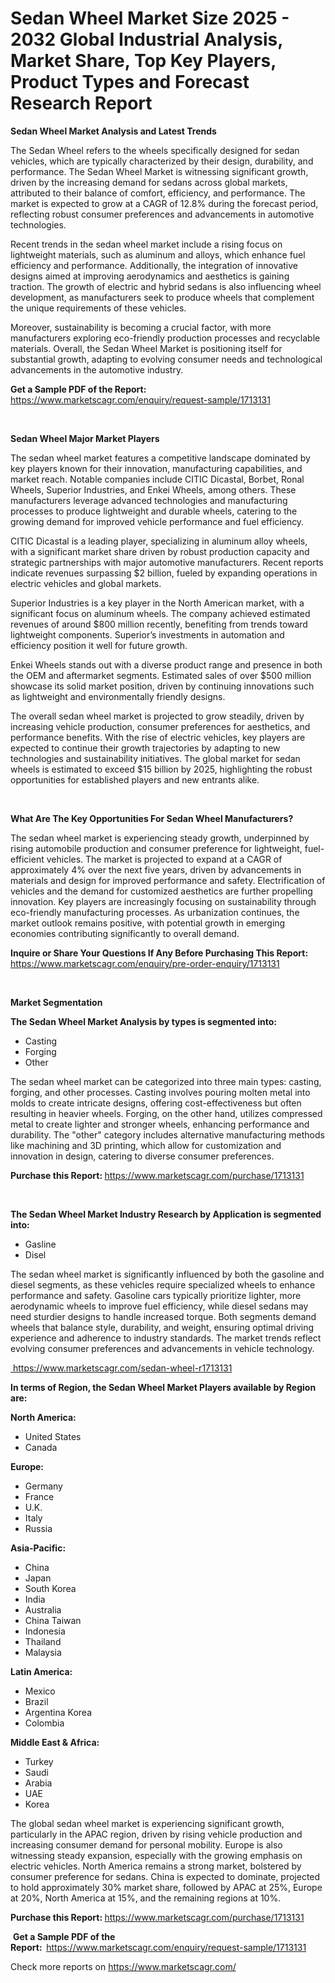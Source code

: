 <p><h1>Sedan Wheel Market Size 2025 - 2032 Global Industrial Analysis, Market Share, Top Key Players, Product Types and Forecast Research Report</h1></p><p><strong>Sedan Wheel Market Analysis and Latest Trends</strong></p>
<p><p>The Sedan Wheel refers to the wheels specifically designed for sedan vehicles, which are typically characterized by their design, durability, and performance. The Sedan Wheel Market is witnessing significant growth, driven by the increasing demand for sedans across global markets, attributed to their balance of comfort, efficiency, and performance. The market is expected to grow at a CAGR of 12.8% during the forecast period, reflecting robust consumer preferences and advancements in automotive technologies.</p><p>Recent trends in the sedan wheel market include a rising focus on lightweight materials, such as aluminum and alloys, which enhance fuel efficiency and performance. Additionally, the integration of innovative designs aimed at improving aerodynamics and aesthetics is gaining traction. The growth of electric and hybrid sedans is also influencing wheel development, as manufacturers seek to produce wheels that complement the unique requirements of these vehicles.</p><p>Moreover, sustainability is becoming a crucial factor, with more manufacturers exploring eco-friendly production processes and recyclable materials. Overall, the Sedan Wheel Market is positioning itself for substantial growth, adapting to evolving consumer needs and technological advancements in the automotive industry.</p></p>
<p><strong>Get a Sample PDF of the Report:&nbsp;</strong> <a href="https://www.marketscagr.com/enquiry/request-sample/1713131?utm_campaign=3222&utm_medium=2&utm_source=Github&utm_content=ia&utm_term=28032025&utm_id=sedan-wheel">https://www.marketscagr.com/enquiry/request-sample/1713131</a></p>
<p>&nbsp;</p>
<p><strong>Sedan Wheel Major Market Players</strong></p>
<p><p>The sedan wheel market features a competitive landscape dominated by key players known for their innovation, manufacturing capabilities, and market reach. Notable companies include CITIC Dicastal, Borbet, Ronal Wheels, Superior Industries, and Enkei Wheels, among others. These manufacturers leverage advanced technologies and manufacturing processes to produce lightweight and durable wheels, catering to the growing demand for improved vehicle performance and fuel efficiency.</p><p>CITIC Dicastal is a leading player, specializing in aluminum alloy wheels, with a significant market share driven by robust production capacity and strategic partnerships with major automotive manufacturers. Recent reports indicate revenues surpassing $2 billion, fueled by expanding operations in electric vehicles and global markets. </p><p>Superior Industries is a key player in the North American market, with a significant focus on aluminum wheels. The company achieved estimated revenues of around $800 million recently, benefiting from trends toward lightweight components. Superior’s investments in automation and efficiency position it well for future growth.</p><p>Enkei Wheels stands out with a diverse product range and presence in both the OEM and aftermarket segments. Estimated sales of over $500 million showcase its solid market position, driven by continuing innovations such as lightweight and environmentally friendly designs.</p><p>The overall sedan wheel market is projected to grow steadily, driven by increasing vehicle production, consumer preferences for aesthetics, and performance benefits. With the rise of electric vehicles, key players are expected to continue their growth trajectories by adapting to new technologies and sustainability initiatives. The global market for sedan wheels is estimated to exceed $15 billion by 2025, highlighting the robust opportunities for established players and new entrants alike.</p></p>
<p>&nbsp;</p>
<p><strong>What Are The Key Opportunities For Sedan Wheel Manufacturers?</strong></p>
<p><p>The sedan wheel market is experiencing steady growth, underpinned by rising automobile production and consumer preference for lightweight, fuel-efficient vehicles. The market is projected to expand at a CAGR of approximately 4% over the next five years, driven by advancements in materials and design for improved performance and safety. Electrification of vehicles and the demand for customized aesthetics are further propelling innovation. Key players are increasingly focusing on sustainability through eco-friendly manufacturing processes. As urbanization continues, the market outlook remains positive, with potential growth in emerging economies contributing significantly to overall demand.</p></p>
<p><strong>Inquire or Share Your Questions If Any Before Purchasing This Report:</strong> <a href="https://www.marketscagr.com/enquiry/pre-order-enquiry/1713131?utm_campaign=3222&utm_medium=2&utm_source=Github&utm_content=ia&utm_term=28032025&utm_id=sedan-wheel">https://www.marketscagr.com/enquiry/pre-order-enquiry/1713131</a></p>
<p>&nbsp;</p>
<p><strong>Market Segmentation</strong></p>
<p><strong>The Sedan Wheel Market Analysis by types is segmented into:</strong></p>
<p><ul><li>Casting</li><li>Forging</li><li>Other</li></ul></p>
<p><p>The sedan wheel market can be categorized into three main types: casting, forging, and other processes. Casting involves pouring molten metal into molds to create intricate designs, offering cost-effectiveness but often resulting in heavier wheels. Forging, on the other hand, utilizes compressed metal to create lighter and stronger wheels, enhancing performance and durability. The "other" category includes alternative manufacturing methods like machining and 3D printing, which allow for customization and innovation in design, catering to diverse consumer preferences.</p></p>
<p><strong>Purchase this Report:&nbsp;</strong><a href="https://www.marketscagr.com/purchase/1713131?utm_campaign=3222&utm_medium=2&utm_source=Github&utm_content=ia&utm_term=28032025&utm_id=sedan-wheel">https://www.marketscagr.com/purchase/1713131</a></p>
<p>&nbsp;</p>
<p><strong>The Sedan Wheel Market Industry Research by Application is segmented into:</strong></p>
<p><ul><li>Gasline</li><li>Disel</li></ul></p>
<p><p>The sedan wheel market is significantly influenced by both the gasoline and diesel segments, as these vehicles require specialized wheels to enhance performance and safety. Gasoline cars typically prioritize lighter, more aerodynamic wheels to improve fuel efficiency, while diesel sedans may need sturdier designs to handle increased torque. Both segments demand wheels that balance style, durability, and weight, ensuring optimal driving experience and adherence to industry standards. The market trends reflect evolving consumer preferences and advancements in vehicle technology.</p></p>
<p><a href="https://www.marketscagr.com/sedan-wheel-r1713131?utm_campaign=3222&utm_medium=2&utm_source=Github&utm_content=ia&utm_term=28032025&utm_id=sedan-wheel">&nbsp;https://www.marketscagr.com/sedan-wheel-r1713131</a></p>
<p><strong>In terms of Region, the Sedan Wheel Market Players available by Region are:</strong></p>
<p>
    <p> <strong> North America: </strong>
        <ul>
            <li>United States</li>
            <li>Canada</li>
        </ul>
        </p> 
    <p> <strong> Europe: </strong>
        <ul>
            <li>Germany</li>
            <li>France</li>
            <li>U.K.</li>
            <li>Italy</li>
            <li>Russia</li>
        </ul>
        </p> 
    <p> <strong> Asia-Pacific: </strong>
        <ul>
            <li>China</li>
            <li>Japan</li>
            <li>South Korea</li>
            <li>India</li>
            <li>Australia</li>
            <li>China Taiwan</li>
            <li>Indonesia</li>
            <li>Thailand</li>
            <li>Malaysia</li>
        </ul>
        </p> 
    <p> <strong> Latin America: </strong>
        <ul>
            <li>Mexico</li>
            <li>Brazil</li>
            <li>Argentina Korea</li>
            <li>Colombia</li>
        </ul>
        </p> 
    <p> <strong> Middle East & Africa: </strong>
        <ul>
            <li>Turkey</li>
            <li>Saudi</li>
            <li>Arabia</li>
            <li>UAE</li>
            <li>Korea</li>
        </ul>
    </p>
    </p>
<p><p>The global sedan wheel market is experiencing significant growth, particularly in the APAC region, driven by rising vehicle production and increasing consumer demand for personal mobility. Europe is also witnessing steady expansion, especially with the growing emphasis on electric vehicles. North America remains a strong market, bolstered by consumer preference for sedans. China is expected to dominate, projected to hold approximately 30% market share, followed by APAC at 25%, Europe at 20%, North America at 15%, and the remaining regions at 10%.</p></p>
<p><strong>Purchase this Report: </strong><a href="https://www.marketscagr.com/purchase/1713131?utm_campaign=3222&utm_medium=2&utm_source=Github&utm_content=ia&utm_term=28032025&utm_id=sedan-wheel">https://www.marketscagr.com/purchase/1713131</a></p>
<p>&nbsp;<strong>Get a Sample PDF of the Report:&nbsp;&nbsp;</strong><a href="https://www.marketscagr.com/enquiry/request-sample/1713131?utm_campaign=3222&utm_medium=2&utm_source=Github&utm_content=ia&utm_term=28032025&utm_id=sedan-wheel">https://www.marketscagr.com/enquiry/request-sample/1713131</a></p>
<p><strong></strong></p>
<p>Check more reports on <a href="https://www.marketscagr.com/?utm_campaign=3222&utm_medium=2&utm_source=Github&utm_content=ia&utm_term=28032025&utm_id=sedan-wheel">https://www.marketscagr.com/</a></p>